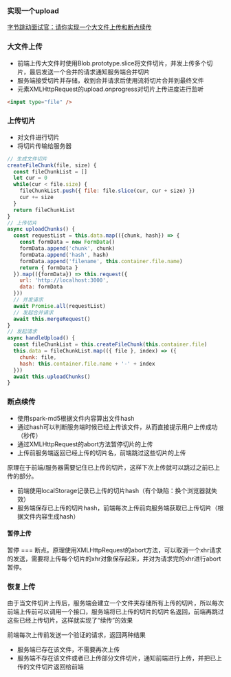 ### 实现一个upload
[字节跳动面试官：请你实现一个大文件上传和断点续传](https://juejin.cn/post/6844904046436843527)

### 大文件上传
- 前端上传大文件时使用Blob.prototype.slice将文件切片，并发上传多个切片，最后发送一个合并的请求通知服务端合并切片
- 服务端接受切片并存储，收到合并请求后使用流将切片合并到最终文件
- 元素XMLHttpRequest的upload.onprogress对切片上传进度进行监听

```html
<input type="file" />
```

### 上传切片
- 对文件进行切片
- 将切片传输给服务器
```js
// 生成文件切片
createFileChunk(file, size) {
  const fileChunkList = []
  let cur = 0
  while(cur < file.size) {
    fileChunkList.push({ file: file.slice(cur, cur + size) })
    cur += size
  }
  return fileChunkList
}
// 上传切片
async uploadChunks() {
  const requestList = this.data.map(({chunk, hash}) => {
    const formData = new FormData()
    formData.append('chunk', chunk)
    formData.append('hash', hash)
    formData.append('filename', this.container.file.name)
    return { formData }
  }).map(({formData}) => this.request({
    url: 'http://localhost:3000',
    data: formData
  }))
  // 并发请求
  await Promise.all(requestList)
  // 发起合并请求
  await this.mergeRequest()
}
// 发起请求
async handleUpload() {
  const fileChunkList = this.createFileChunk(this.container.file)
  this.data = fileChunkList.map(({ file }, index) => ({
    chunk: file,
    hash: this.container.file.name + '-' + index
  }))
  await this.uploadChunks()
}
```

### 断点续传
- 使用spark-md5根据文件内容算出文件hash
- 通过hash可以判断服务端时候已经上传该文件，从而直接提示用户上传成功（秒传）
- 通过XMLHttpRequest的abort方法暂停切片的上传
- 上传前服务端返回已经上传的切片名，前端跳过这些切片的上传

原理在于前端/服务器需要记住已上传的切片，这样下次上传就可以跳过之前已上传的部分。
- 前端使用localStorage记录已上传的切片hash（有个缺陷：换个浏览器就失效）
- 服务端保存已上传的切片hash，前端每次上传前向服务端获取已上传切片（根据文件内容生成hash）

#### 暂停上传
暂停 === 断点。原理使用XMLHttpRequest的abort方法，可以取消一个xhr请求的发送，需要将上传每个切片的xhr对象保存起来，并对为请求完的xhr进行abort暂停。

### 恢复上传
由于当文件切片上传后，服务端会建立一个文件夹存储所有上传的切片，所以每次前端上传前可以调用一个接口，服务端将已上传的切片的切片名返回，前端再跳过这些已经上传切片，这样就实现了“续传”的效果

前端每次上传前发送一个验证的请求，返回两种结果
- 服务端已存在该文件，不需要再次上传
- 服务端不存在该文件或者已上传部分文件切片，通知前端进行上传，并把已上传的文件切片返回给前端
